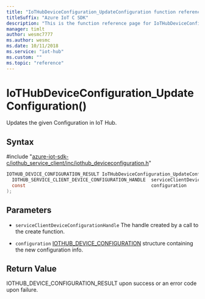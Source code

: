 ```yaml
---                             
title: "IoTHubDeviceConfiguration_UpdateConfiguration function reference | Microsoft Docs" 
titleSuffix: "Azure IoT C SDK"            
description: "This is the function reference page for IoTHubDeviceConfiguration_UpdateConfiguration() in the Azure IoT C SDK. This SDK is used with Azure IoT Hub and Azure IoT Hub Device Provisioning Service"            
manager: timlt                 
author: wesmc7777              
ms.author: wesmc               
ms.date: 10/11/2018                    
ms.service: "iot-hub"             
ms.custom: ""                
ms.topic: "reference"        
---                            
```


# IoTHubDeviceConfiguration_UpdateConfiguration()

Updates the given Configuration in IoT Hub.

## Syntax

\#include "[azure-iot-sdk-c/iothub_service_client/inc/iothub_deviceconfiguration.h](../iothub-deviceconfiguration-h.md)"  
```C
IOTHUB_DEVICE_CONFIGURATION_RESULT IoTHubDeviceConfiguration_UpdateConfiguration(
  IOTHUB_SERVICE_CLIENT_DEVICE_CONFIGURATION_HANDLE  serviceClientDeviceConfigurationHandle,
  const                                              configuration
);
```

## Parameters
* `serviceClientDeviceConfigurationHandle` The handle created by a call to the create function. 

* `configuration` [IOTHUB_DEVICE_CONFIGURATION](../iothub-deviceconfiguration-h.md#iothub_device_configuration) structure containing the new configuration info.

## Return Value
IOTHUB_DEVICE_CONFIGURATION_RESULT upon success or an error code upon failure.


